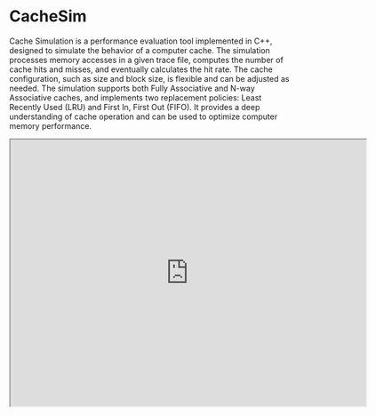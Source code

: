 # CacheSim
Cache Simulation is a performance evaluation tool implemented in C++, designed to simulate the behavior of a computer cache. The simulation processes memory accesses in a given trace file, computes the number of cache hits and misses, and eventually calculates the hit rate. The cache configuration, such as size and block size, is flexible and can be adjusted as needed. The simulation supports both Fully Associative and N-way Associative caches, and implements two replacement policies: Least Recently Used (LRU) and First In, First Out (FIFO). It provides a deep understanding of cache operation and can be used to optimize computer memory performance.
<iframe src="https://docs.google.com/document/d/19Dt8GLjcYWJMZUGIf5rjDF1Rn6vmVAtPt7k_ceIUBg4/preview" width="640" height="480" allow="autoplay"></iframe>

